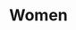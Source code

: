 ---
layout: story
title: Women
section: story
category: Fashion
text: |- 
    Poised in a dim, sultry glow, model and professional body builder Nicole Zenobia Graham exhibits her physique in Dannah Gottlieb’s series on women. Stamina, power and beauty reverberate in her poses, and her spirit is palpable through the razzle dazzle of lighting and screen manipulations.
    
    Model: [Nicole Zenobia](https://www.instagram.com/worldofzenobia/)

    Photography: [Dannah Gottlieb](https://www.instagram.com/dannah.co/)

    Style: Samantha Kim

    Makeup: [Miki Ishikura](https://www.instagram.com/miki_ishikura/)

    Hair: [Hiro Furukawa](https://www.instagram.com/hirofrkw/)

    Video: [Philip Errico](https://www.instagram.com/philiphilia/)

    Assist: [Romona](https://www.instagram.com/ramonadai/)
    
    Assist: [Peter](https://www.instagram.com/petermccain/)

images:
  - /assets/img/uploads/6-1.jpg
volume: Vol. II
---